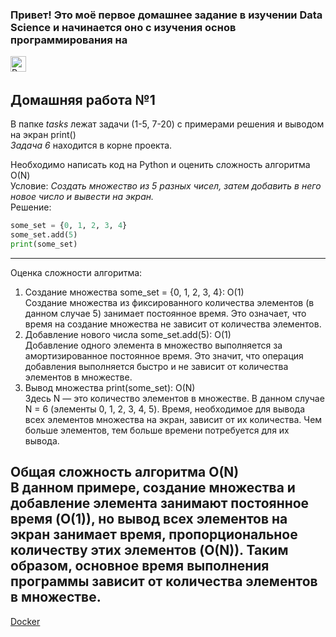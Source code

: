 ### Привет! Это моё первое домашнее задание в изучении Data Science и начинается оно с изучения основ программирования на  
<img src="https://img.shields.io/badge/Python-282C34?logo=python&logoColor=3776AB" alt="Python logo" title="Python" height="25" />&nbsp;

## Домашняя работа №1

В папке *tasks* лежат задачи (1-5, 7-20) с примерами решения и выводом на экран print()  
*Задача 6* находится в корне проекта.  

Необходимо написать код на Python и оценить сложность алгоритма О(N)  
Условие: *Создать множество из 5 разных чисел, затем добавить в него новое число и вывести на экран.*  
Решение:  
```python
some_set = {0, 1, 2, 3, 4}
some_set.add(5)
print(some_set)
```  
----

Оценка сложности алгоритма:  
1. Создание множества some_set = {0, 1, 2, 3, 4}: O(1)  
Создание множества из фиксированного количества элементов (в данном случае 5) занимает постоянное время. Это означает, что время на создание множества не зависит от количества элементов. 
2. Добавление нового числа some_set.add(5): O(1)  
Добавление одного элемента в множество выполняется за амортизированное постоянное время. Это значит, что операция добавления выполняется быстро и не зависит от количества элементов в множестве.
3. Вывод множества print(some_set): O(N)  
Здесь N — это количество элементов в множестве. В данном случае N = 6 (элементы 0, 1, 2, 3, 4, 5). Время, необходимое для вывода всех элементов множества на экран, зависит от их количества. Чем больше элементов, тем больше времени потребуется для их вывода.

Общая сложность алгоритма O(N)  
  В данном примере, создание множества и добавление элемента занимают постоянное время (O(1)), но вывод всех элементов на экран занимает время, пропорциональное количеству этих элементов (O(N)). Таким образом, основное время выполнения программы зависит от количества элементов в множестве.
----

[Docker](https://hub.docker.com/r/yanatemirgalieva/my-python-app)